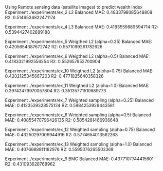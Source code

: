Using Remote sensing data (satellite images) to predict wealth index
Experiment ./experiments/ex_2 L2
Balanced MAE: 0.4833798085649808
R2: 0.5146534822471174

Experiment ./experiments/ex_4 L3
Balanced MAE: 0.4183559889594714
R2: 0.5394427402889188

Experiment ./experiments/ex_5 Weigthed L2 (alpha=0.25)
Balanced MAE: 0.4205654387672742
R2: 0.5571099261782626

Experiment ./experiments/ex_6 Weigthed L2 (alpha=0.5)
Balanced MAE: 0.4183321992556254
R2: 0.552657652700904

Experiment ./experiments/ex_10 Weigthed L2 (alpha=0.75)
Balanced MAE: 0.4202125345667203
R2: 0.4771825640358326

Experiment ./experiments/ex_11 Weigthed L2 (alpha=1.0)
Balanced MAE: 0.39742479970057804
R2: 0.35135771510689773

Experiment ./experiments/ex_7 Weighted sampling (alpha=0.25)
Balanced MAE: 0.4123539328575134
R2: 0.5984253926443581

Experiment ./experiments/ex_8 Weighted sampling (alpha=0.5)
Balanced MAE: 0.40855470796426135
R2: 0.5854281466936648

Experiment ./experiments/ex_12 Weighted sampling (alpha=0.75)
Balanced MAE: 0.43250297009944916
R2: 0.5774654013562263

Experiment ./experiments/ex_13 Weighted sampling (alpha=1.0)
Balanced MAE: 0.4076688811182976
R2: 0.5595076265502368

Experiment ./experiments/ex_9 BMC
Balanced MAE: 0.4377107744415601
R2: 0.431093928768962


